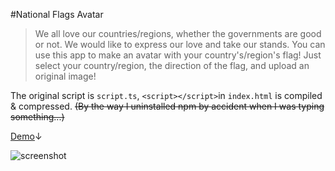 #National Flags Avatar

>We all love our countries/regions, whether the governments are good or not. We would like to express our love and take our stands. You can use this app to make an avatar with your country's/region's flag! Just select your country/region, the direction of the flag, and upload an original image!

The original script is `script.ts`, `<script></script>`in `index.html` is compiled & compressed. 
~~(By the way I uninstalled npm by accident when I was typing something...)~~

[Demo](https://ruler-one.pages.dev/avatar/)↓

![screenshot](https://user-images.githubusercontent.com/82582936/149667372-d310423c-9b88-453e-86f7-4f820bb3664c.png)
